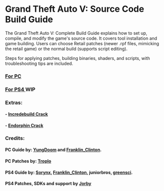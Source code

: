 # Grand Theft Auto V: Source Code Build Guide

The Grand Theft Auto V: Complete Build Guide explains how to set up, compile, and modify the game's source code. It covers tool installation and game building. Users can choose Retail patches (newer .rpf files, mimicking the retail game) or the normal build (supports script editing).

Steps for applying patches, building binaries, shaders, and scripts, with troubleshooting tips are included.

### [For PC](https://github.com/Redsoupdev/gta-v-source-code-guide/blob/main/pc.md)
### [For PS4 ](https://github.com/Redsoupdev/gta-v-source-code-guide/blob/main/ps4.md) WIP

### Extras:

#### - [Incredebuild Crack](https://github.com/Redsoupdev/gta-v-source-code-guide/tree/main/Extras/Incredibuild%20Crack)
#### - [Endorphin Crack](https://github.com/Redsoupdev/gta-v-source-code-guide/tree/main/Extras/Endorphin%20Crack)

### Credits:

#### PC Guide by: [YungDoom](https://github.com/yungDoom) and [Franklin_Clinton](https://github.com/FranklinClintonDev).
#### PC Patches by: [Troplo](https://github.com/Troplo)
#### PS4 Guide by: [Sorynx](https://github.com/Dbz9), [Franklin_Clinton](https://github.com/FranklinClintonDev), juniorbros, [greensci](https://github.com/greensci). 
#### PS4 Patches, SDKs and support by [Jorby](https://github.com/coldreactor64)




